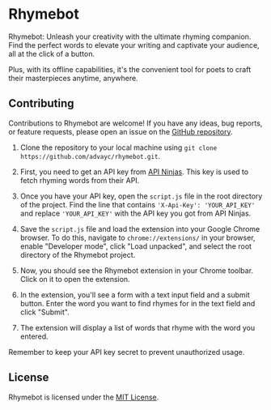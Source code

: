 # Rhymebot

Rhymebot: Unleash your creativity with the ultimate rhyming companion. Find the perfect words to elevate your writing and captivate your audience, all at the click of a button. 

Plus, with its offline capabilities, it's the convenient tool for poets to craft their masterpieces anytime, anywhere.

## Contributing

Contributions to Rhymebot are welcome! If you have any ideas, bug reports, or feature requests, please open an issue on the [GitHub repository](https://github.com/your-username/rhymebot).

1. Clone the repository to your local machine using `git clone https://github.com/advayc/rhymebot.git`.

2. First, you need to get an API key from [API Ninjas](https://api-ninjas.com/profile). This key is used to fetch rhyming words from their API.

3. Once you have your API key, open the `script.js` file in the root directory of the project. Find the line that contains `'X-Api-Key': 'YOUR_API_KEY'` and replace `'YOUR_API_KEY'` with the API key you got from API Ninjas.

4. Save the `script.js` file and load the extension into your Google Chrome browser. To do this, navigate to `chrome://extensions/` in your browser, enable "Developer mode", click "Load unpacked", and select the root directory of the Rhymebot project.

5. Now, you should see the Rhymebot extension in your Chrome toolbar. Click on it to open the extension.

6. In the extension, you'll see a form with a text input field and a submit button. Enter the word you want to find rhymes for in the text field and click "Submit".

7. The extension will display a list of words that rhyme with the word you entered.

Remember to keep your API key secret to prevent unauthorized usage.


## License

Rhymebot is licensed under the [MIT License](https://opensource.org/licenses/MIT).
